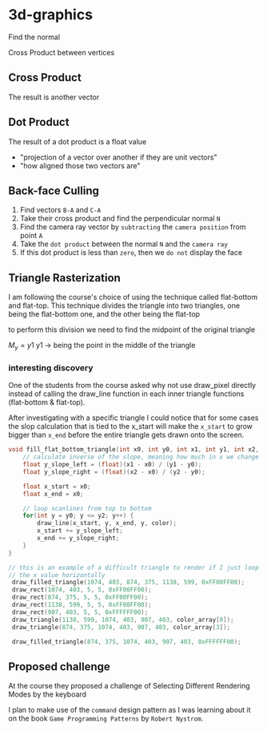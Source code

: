 # 3d-graphics

Find the normal

Cross Product between vertices

## Cross Product

The result is another vector

## Dot Product

The result of a dot product is a float value

- "projection of a vector over another if they are unit vectors"
- "how aligned those two vectors are"

## Back-face Culling

1. Find vectors `B-A` and `C-A`
2. Take their cross product and find the perpendicular normal `N`
3. Find the camera ray vector by `subtracting` the `camera position` from point `A`
4. Take the `dot product` between the normal `N` and the `camera ray`
5. If this dot product is less than `zero`, then we `do not` display the face


## Triangle Rasterization

I am following the course's choice of using the technique called flat-bottom and flat-top.
This technique divides the triangle into two triangles, one being the flat-bottom one, and the other being the flat-top

to perform this division we need to find the midpoint of the original triangle

$M_y = y1$ y1 -> being the point in the middle of the triangle

### interesting discovery

One of the students from the course asked why not use draw_pixel directly instead of calling the draw_line function
in each inner triangle functions (flat-bottom & flat-top).

After investigating with a specific triangle I could notice that for some cases the slop calculation that is tied to the
x_start will make the `x_start` to grow bigger than `x_end` before the entire triangle gets drawn onto the screen.

```c++
void fill_flat_bottom_triangle(int x0, int y0, int x1, int y1, int x2, int y2, uint32_t color) {
    // calculate inverse of the slope, meaning how much in x we change per y
    float y_slope_left = (float)(x1 - x0) / (y1 - y0);
    float y_slope_right = (float)(x2 - x0) / (y2 - y0);

    float x_start = x0;
    float x_end = x0;

    // loop scanlines from top to bottom
    for(int y = y0; y <= y2; y++) {
        draw_line(x_start, y, x_end, y, color);
        x_start += y_slope_left;
        x_end += y_slope_right;
    }
}
```

```c++
// this is an example of a difficult triangle to render if I just loop
// the x value horizontally
 draw_filled_triangle(1074, 403, 874, 375, 1138, 599, 0xFF00FF00);
 draw_rect(1074, 403, 5, 5, 0xFF00FF00);
 draw_rect(874, 375, 5, 5, 0xFF00FF00);
 draw_rect(1138, 599, 5, 5, 0xFF00FF00);
 draw_rect(907, 403, 5, 5, 0xFFFFFF00);
 draw_triangle(1138, 599, 1074, 403, 907, 403, color_array[0]);
 draw_triangle(874, 375, 1074, 403, 907, 403, color_array[3]);

 draw_filled_triangle(874, 375, 1074, 403, 907, 403, 0xFFFFFF00);
```

## Proposed challenge 

At the course they proposed a challenge of Selecting Different Rendering Modes by the keyboard

I plan to make use of the `command` design pattern as I was learning about it on the book
`Game Programming Patterns` by `Robert Nystrom`.



